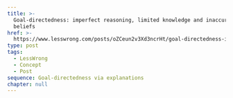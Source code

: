 ```yaml
---
title: >-
  Goal-directedness: imperfect reasoning, limited knowledge and inaccurate
  beliefs
href: >-
  https://www.lesswrong.com/posts/oZCeun2v3Xd3ncrHt/goal-directedness-imperfect-reasoning-limited-knowledge-and
type: post
tags:
  - LessWrong
  - Concept
  - Post
sequence: Goal-directedness via explanations
chapter: null
---
```


